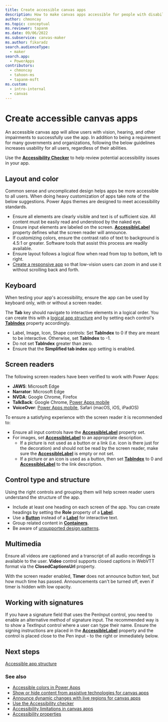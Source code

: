 ```yaml
---
title: Create accessible canvas apps
description: How to make canvas apps accessible for people with disabilities
author: chmoncay
ms.topic: conceptual
ms.reviewer: tapanm
ms.date: 09/06/2022
ms.subservice: canvas-maker
ms.author: fikaradz
search.audienceType: 
  - maker
search.app: 
  - PowerApps
contributors:
  - chmoncay
  - tahoon-ms
  - tapanm-msft
ms.custom:
  - intro-internal
  - canvas
---
```

# Create accessible canvas apps

An accessible canvas app will allow users with vision, hearing, and other impairments to successfully use the app. In addition to being a requirement for many governments and organizations, following the below guidelines increases usability for all users, regardless of their abilities.

Use the **[Accessibility Checker](accessibility-checker.md)** to help review potential accessibility issues in your app. 

## Layout and color
Common sense and uncomplicated design helps apps be more accessible to all users. When doing heavy customization of apps take note of the below suggestions. Power Apps themes are designed to meet accessibility standards.
- Ensure all elements are clearly visible and text is of sufficient size.  All content must be easily read and understood by the naked eye.
- Ensure input elements are labeled on the screen. **[AccessibleLabel](controls/properties-accessibility.md)** property defines what the screen reader will announce.
- If customizing colors, ensure the contrast ratio of text to background is 4.5:1 or greater. Software tools that assist this process are readily available.
- Ensure layout follows a logical flow when read from top to bottom, left to right.
- [Create a responsive app](build-responsive-apps) so that low-vision users can zoom in and use it without scrolling back and forth.

## Keyboard

When testing your app's accessibility, ensure the app can be used by keyboard only, with or without a screen reader.

The **Tab** key should navigate to interactive elements in a logical order. You can create this with a [logical app structure](accessible-apps-structure.md#logical-control-order) and by setting each control's **[TabIndex](controls/properties-accessibility.md)** property accordingly.
- Label, Image, Icon, Shape controls: Set **TabIndex** to 0 if they are meant to be interactive. Otherwise, set **TabIndex** to -1.
- Do not set **TabIndex** greater than zero.
- Ensure that the **Simplified tab index** app setting is enabled.

## Screen readers

The following screen readers have been verified to work with Power Apps:

- **JAWS**: Microsoft Edge
- **Narrator**: Microsoft Edge
- **NVDA**: Google Chrome, Firefox
- **TalkBack**: Google Chrome, [Power Apps mobile](../../mobile/run-powerapps-on-mobile.md)
- **VoiceOver**: [Power Apps mobile](../../mobile/run-powerapps-on-mobile.md), Safari (macOS, iOS, iPadOS)

To ensure a satisfying experience with the screen reader it is recommended to:

- Ensure all input controls have the **[AccessibleLabel](controls/properties-accessibility.md)** property set.
- For images, set **[AccessibleLabel](controls/properties-accessibility.md)** to an appropriate description.
  - If a picture is not used as a button or a link (i.e. icon is there just for the decoration) and should not be read by the screen reader, make sure the **[AccessibleLabel](controls/properties-accessibility.md)** is empty or not set.
  - If a picture or an icon is used as a button, then set **[TabIndex](controls/properties-accessibility.md)** to 0 and **[AccessibleLabel](controls/properties-accessibility.md)** to the link description.

## Control type and structure
Using the right controls and grouping them will help screen reader users understand the structure of the app.

- Include at least one heading on each screen of the app. You can create headings by setting the **Role** property of a **[Label](controls/control-text-box.md)**.
- Use a **[Button](controls/control-button.md)** instead of a **[Label](controls/control-text-box.md)** for interactive text.
- Group related content in **[Containers](controls/control-container.md)**.
- Be aware of [unsupported design patterns](accessible-apps-limitations.md).

## Multimedia
Ensure all videos are captioned and a transcript of all audio recordings is available to the user. **Video** control supports closed captions in WebVTT format via the **ClosedCaptionsUrl** property.

With the screen reader enabled, **Timer** does not announce button text, but how much time has passed. Announcements can't be turned off, even if timer is hidden with low opacity.

## Working with signatures
If you have a signature field that uses the PenInput control, you need to enable an alternative method of signature input. The recommended way is to show a TextInput control where a user can type their name.  Ensure the signing instructions are placed in the **[AccessibleLabel](controls/properties-accessibility.md)** property and the control is placed close to the Pen input - to the right or immediately below.

## Next steps

[Accessible app structure](accessible-apps-structure.md)

### See also

- [Accessible colors in Power Apps](accessible-apps-color.md)
- [Show or hide content from assistive technologies for canvas apps](accessible-apps-content-visibility.md)
- [Announce dynamic changes with live regions for canvas apps](accessible-apps-live-regions.md)
- [Use the Accessibility checker](accessibility-checker.md)
- [Accessibility limitations in canvas apps](accessible-apps-limitations.md)
- [Accessibility properties](controls/properties-accessibility.md)

